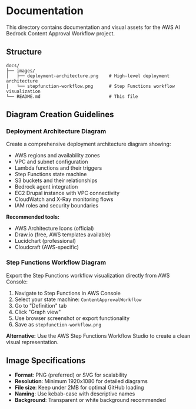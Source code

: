 # Documentation

This directory contains documentation and visual assets for the AWS AI Bedrock Content Approval Workflow project.

## Structure

```
docs/
├── images/
│   ├── deployment-architecture.png    # High-level deployment architecture
│   └── stepfunction-workflow.png      # Step Functions workflow visualization
└── README.md                          # This file
```

## Diagram Creation Guidelines

### Deployment Architecture Diagram
Create a comprehensive deployment architecture diagram showing:
- AWS regions and availability zones
- VPC and subnet configuration
- Lambda functions and their triggers
- Step Functions state machine
- S3 buckets and their relationships
- Bedrock agent integration
- EC2 Drupal instance with VPC connectivity
- CloudWatch and X-Ray monitoring flows
- IAM roles and security boundaries

**Recommended tools:**
- AWS Architecture Icons (official)
- Draw.io (free, AWS templates available)
- Lucidchart (professional)
- Cloudcraft (AWS-specific)

### Step Functions Workflow Diagram
Export the Step Functions workflow visualization directly from AWS Console:
1. Navigate to Step Functions in AWS Console
2. Select your state machine: `ContentApprovalWorkflow`
3. Go to "Definition" tab
4. Click "Graph view" 
5. Use browser screenshot or export functionality
6. Save as `stepfunction-workflow.png`

**Alternative:** Use the AWS Step Functions Workflow Studio to create a clean visual representation.

## Image Specifications
- **Format**: PNG (preferred) or SVG for scalability
- **Resolution**: Minimum 1920x1080 for detailed diagrams
- **File size**: Keep under 2MB for optimal GitHub loading
- **Naming**: Use kebab-case with descriptive names
- **Background**: Transparent or white background recommended
